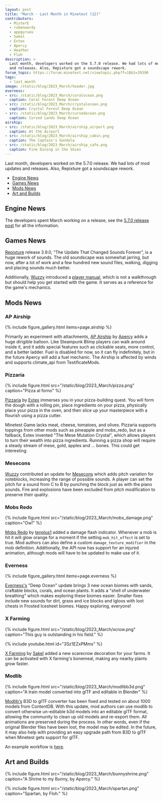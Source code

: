 ```yaml
---
layout: post
title: "March - Last Month in Minetest (12)"
contributors:
  - MisterE
  - rubenwardy
  - appgurueu
  - Sakel
  - Extex
  - Apercy
  - Heather
  - Floh
description: >
  Last month, developers worked on the 5.7.0 release. We had lots of mod updates
  and releases. Also, Repixture got a soundscape rework.
forum_topic: https://forum.minetest.net/viewtopic.php?f=18&t=29390
tags:
  - last_month
image: /static/blog/2023_March/header.jpg
everness:
- src: /static/blog/2023_March/coralocean.png
  caption: Coral Forest Deep Ocean
- src: /static/blog/2023_March/crystalocean.png
  caption: Crystal Forest Deep Ocean
- src: /static/blog/2023_March/cursedocean.png
  caption: Cursed Lands Deep Ocean
airship:
- src: /static/blog/2023_March/airship_airport.png
  caption: At the Airport
- src: /static/blog/2023_March/airship_cabin.png
  caption: The Captain's Gondola
- src: /static/blog/2023_March/airship_cafe.png
  caption: Fine Dining in the Skies
---
```


Last month, developers worked on the 5.7.0 release. We had lots of mod updates
and releases. Also, Repixture got a soundscape rework.

<!-- more -->

- [Engine News](#engine-news)
- [Games News](#games-news)
- [Mods News](#mods-news)
- [Art and Builds](#art-and-builds)

## Engine News

The developers spent March working on a release, see the
[5.7.0 release post](https://blog.minetest.net/2023/04/08/5.7.0-released/)
for all the information.

## Games News

[Repixture](https://content.minetest.net/packages/Wuzzy/repixture/) release
3.9.0, “The Update That Changed Sounds Forever”, is a huge rework of sounds. The
old soundscape was somewhat jarring, but now, after a lot of work and a few
hundred new sound files, walking, digging and placing sounds much better.

Additionally, [Wuzzy](https://content.minetest.net/users/Wuzzy/) introduced a
[player manual](https://wuzzy.codeberg.page/Repixture/), which is not a
walkthrough but should help you get started with the game. It serves as a
reference for the game's mechanics.

## Mods News

### AP Airship

{% include figure_gallery.html items=page.airship %}

Primarily an experiment with attachments,
[AP Airship](https://github.com/minetest/blog/issues/81) by
[Apercy](https://content.minetest.net/users/apercy/) adds a huge dirigible
balloon. Like Steampunk Blimp players can walk around inside it, and it adds
special features such as clickable seats, more control, and a better ladder.
Fuel is disabled for now, so it can fly indefinitely, but in the future Apercy
will add a fuel mechanic. The Airship is affected by winds and supports
climate_api from TestificateMods.

### Pizzaria

{% include figure.html src="/static/blog/2023_March/pizza.png"
    caption="Pizza al forno" %}

[Pizzaria](https://content.minetest.net/packages/Extex/jelys_pizzaria/) by
[Extex](https://content.minetest.net/users/Extex/) immerses you in your
pizza-building quest. You will form the dough with a rolling pin, place
ingredients on your pizza, physically place your pizza in the oven, and then
slice up your masterpiece with a flourish using a pizza cutter.

Minetest Game lacks meat, cheese, tomatoes, and olives. Pizzaria supports
toppings from other mods such as pineapple and mobs_redo, but as a fallback,
Extex invented "The Mese Mutation Crystal", which allows players to turn their
wealth into pizza ingredients. Running a pizza shop will require a steady stream
of mese, gold, apples and ... bones. This could get interesting.



### Mesecons

[Wuzzy](https://content.minetest.net/users/Wuzzy/) contributed an update for
[Mesecons](https://content.minetest.net/packages/Jeija/mesecons/) which adds
pitch variation for noteblocks, increasing the range of possible sounds. A
player can set the pitch for a sound from C to B by punching the block just as
with the piano sounds. Fire and explosions have been excluded from pitch
modification to preserve their quality.

### Mobs Redo

{% include figure.html src="/static/blog/2023_March/mobs_damage.png"
    caption="Ow!" %}

[Mobs Redo](https://content.minetest.net/packages/TenPlus1/mobs/) by
[tenplus1](https://content.minetest.net/users/TenPlus1/) added a damage
flash indicator. Whenever a mob is hit it will glow orange for a moment if the
setting `mob_hit_effect` is set to true. Mod authors can also define a custom
`damage_texture_modifier` in the mob definition. Additionally, the API now has
support for an injured animation, although mods will have to be updated to make
use of it.

### Everness

{% include figure_gallery.html items=page.everness %}

[Everness's](https://content.minetest.net/packages/SaKeL/everness/) "Deep Ocean"
update brings 3 new ocean biomes with sands, craftable blocks, corals, and ocean
plants. It adds a "shell of underwater breathing" which makes exploring these
biomes easier. Smaller fixes include new sounds for dirt, grass and ice blocks
and Igloos with loot chests in Frosted Icesheet biomes. Happy exploring,
everyone!

### X Farming

{% include figure.html src="/static/blog/2023_March/xcrow.png"
    caption="This guy is outstanding in his field." %}

{% include youtube.html id="3Sz1EZxPMms" %}

[X Farming](https://content.minetest.net/packages/SaKeL/x_farming/)
by [Sakel](https://content.minetest.net/users/SaKeL/) added a new scarecrow
decoration for your farms. It can be activated with X farming's bonemeal,
making any nearby plants grow faster.

### Modlib

{% include figure.html src="/static/blog/2023_March/modlibb3d.png"
    caption="A train model converted into glTF and editable in Blender" %}

[Modlib's](https://content.minetest.net/packages/LMD/modlib/) B3D to glTF
converter has been fixed and tested on about 1000 models from ContentDB. With
this update, mod authors can use modlib to convert otherwise un-editable b3d
models into an editable glTF format, allowing the community to clean up old
models and re-export them. All animations are preserved during the process. In
other words, even if the original Blender files have been lost, the model may be
edited. In the future, it may also help with providing an easy upgrade path from
B3D to glTF when Minetest gets support for glTF.

An example workflow is [here](https://github.com/appgurueu/modlib/blob/master/doc/b3d.md).

## Art and Builds

{% include figure.html src="/static/blog/2023_March/bunnyshrine.png"
    caption="A Shrine to my Bunny, by Apercy." %}

{% include figure.html src="/static/blog/2023_March/spartan.png"
    caption="Spartan, by Floh." %}
